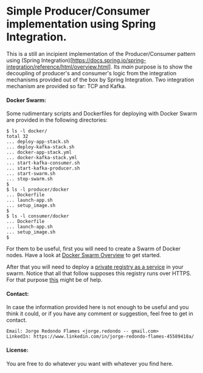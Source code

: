 # Simple Producer/Consumer implementation using Spring Integration.

This is a still an incipient implementation of the Producer/Consumer pattern using (Spring Integration)[https://docs.spring.io/spring-integration/reference/html/overview.html]. 
Its _main_ purpose is to show the decoupling of producer's and consumer's logic from the integration mechanisms provided out of the box by Spring Integration.
Two integration mechanism are provided so far: TCP and Kafka.

#### Docker Swarm:

Some rudimentary scripts and Dockerfiles for deploying with Docker Swarm are provided in the following directories: 

```
$ ls -l docker/
total 32
... deploy-app-stack.sh   
... deploy-kafka-stack.sh
... docker-app-stack.yml
... docker-kafka-stack.yml
... start-kafka-consumer.sh
... start-kafka-producer.sh
... start-swarm.sh
... stop-swarm.sh
$
$ ls -l producer/docker
... Dockerfile
... launch-app.sh
... setup_image.sh
$
$ ls -l consumer/docker
... Dockerfile
... launch-app.sh
... setup_image.sh
$
```

For them to be useful, first you will need to create a Swarm of Docker nodes. 
Have a look at [Docker Swarm Overview](https://docs.docker.com/engine/swarm/) to get started.

After that you will need to deploy a [private registry as a service](https://docs.docker.com/registry/deploying/#run-the-registry-as-a-service) 
in your swarm. Notice that all that follow supposes this registry runs over HTTPS. For that purpose [this](https://github.com/docker/distribution/issues/948) might be of help.

#### Contact:

In case the information provided here is not enough to be useful and you think it could, or if you have any comment or suggestion, 
feel free to get in contact.
``` 
Email: Jorge Redondo Flames <jorge.redondo -- gmail.com> 
LinkedIn: https://www.linkedin.com/in/jorge-redondo-flames-45589418a/
``` 

#### License:

You are free to do whatever you want with whatever you find here. 

